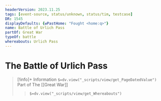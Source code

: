```yaml
---
headerVersion: 2023.11.25
tags: [event-source, status/unknown, status/tim, testcase]
DR: 1545
displayDefaults: {wPastHome: "Fought <home:q>"}
name: Battle of Urlich Pass
partOf: Great War
typeOf: battle
whereabouts: Urlich Pass
---
```

# The Battle of Urlich Pass
>[!info]+ Information
> `$=dv.view("_scripts/view/get_PageDatedValue")`
> Part of The [[Great War]]
>> `$=dv.view("_scripts/view/get_Whereabouts")`

